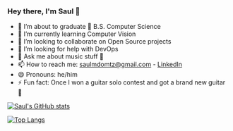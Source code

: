 ### Hey there, I'm Saul 👋
- 🔭 I’m about to graduate 🚀 B.S. Computer Science
- 🌱 I’m currently learning Computer Vision
- 👯 I’m looking to collaborate on Open Source projects
- 🤔 I’m looking for help with DevOps
- 💬 Ask me about music stuff 🎹 
- 📫 How to reach me: saulmdomtz@gmail.com - [LinkedIn](https://www.linkedin.com/in/saulmontesdeoca/)
- 😄 Pronouns: he/him
- ⚡ Fun fact: Once I won a guitar solo contest and got a brand new guitar 🎸 

[![Saul's GitHub stats](https://github-readme-stats.vercel.app/api?username=saulmontesdeoca&theme=nightowl&show_icons=true)](https://github.com/anuraghazra/github-readme-stats)

[![Top Langs](https://github-readme-stats.vercel.app/api/top-langs/?username=saulmontesdeoca&layout=compact&theme=nightowl)](https://github.com/anuraghazra/github-readme-stats)
